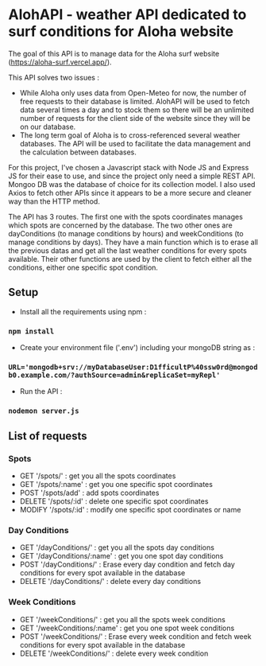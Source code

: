 # AlohAPI - weather API dedicated to surf conditions for Aloha website

The goal of this API is to manage data for the Aloha surf website (https://aloha-surf.vercel.app/).

This API solves two issues :

-   While Aloha only uses data from Open-Meteo for now, the number of free requests to their database is limited. AlohAPI will be used to fetch data several times a day and to stock them so there will be an unlimited number of requests for the client side of the website since they will be on our database.
-   The long term goal of Aloha is to cross-referenced several weather databases. The API will be used to facilitate the data management and the calculation between databases.

For this project, I've chosen a Javascript stack with Node JS and Express JS for their ease to use, and since the project only need a simple REST API. Mongoo DB was the database of choice for its collection model. I also used Axios to fetch other APIs since it appears to be a more secure and cleaner way than the HTTP method.

The API has 3 routes. The first one with the spots coordinates manages which spots are concerned by the database. The two other ones are dayConditions (to manage conditions by hours) and weekConditions (to manage conditions by days). They have a main function which is to erase all the previous datas and get all the last weather conditions for every spots available. Their other functions are used by the client to fetch either all the conditions, either one specific spot condition.

## Setup

-   Install all the requirements using npm :

### `npm install`

-   Create your environment file ('.env') including your mongoDB string as :

### `URL='mongodb+srv://myDatabaseUser:D1fficultP%40ssw0rd@mongodb0.example.com/?authSource=admin&replicaSet=myRepl'`

-   Run the API :

### `nodemon server.js`

## List of requests

### Spots

-   GET '/spots/' : get you all the spots coordinates
-   GET '/spots/:name' : get you one specific spot coordinates
-   POST '/spots/add' : add spots coordinates
-   DELETE '/spots/:id' : delete one specific spot coordinates
-   MODIFY '/spots/:id' : modify one specific spot coordinates or name

### Day Conditions

-   GET '/dayConditions/' : get you all the spots day conditions
-   GET '/dayConditions/:name' : get you one spot day conditions
-   POST '/dayConditions/' : Erase every day condition and fetch day conditions for every spot available in the database
-   DELETE '/dayConditions/' : delete every day conditions

### Week Conditions

-   GET '/weekConditions/' : get you all the spots week conditions
-   GET '/weekConditions/:name' : get you one spot week conditions
-   POST '/weekConditions/' : Erase every week condition and fetch week conditions for every spot available in the database
-   DELETE '/weekConditions/' : delete every week condition
